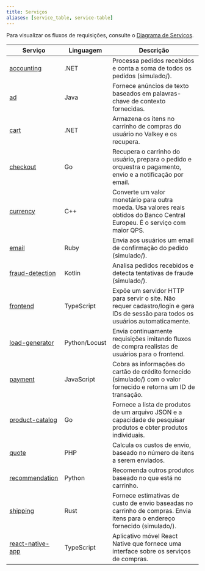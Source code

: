 ```yaml
---
title: Serviços
aliases: [service_table, service-table]
---
```


Para visualizar os fluxos de requisições, consulte o [Diagrama de Serviços](../architecture/).

| Serviço                               | Linguagem      | Descrição                                                                                                                          |
| ------------------------------------- | ------------- | ------------------------------------------------------------------------------------------------------------------------------------ |
| [accounting](accounting/)             | .NET          | Processa pedidos recebidos e conta a soma de todos os pedidos (simulado/).                                                                   |
| [ad](ad/)                             | Java          | Fornece anúncios de texto baseados em palavras-chave de contexto fornecidas.                                                                                      |
| [cart](cart/)                         | .NET          | Armazena os itens no carrinho de compras do usuário no Valkey e os recupera.                                                             |
| [checkout](checkout/)                 | Go            | Recupera o carrinho do usuário, prepara o pedido e orquestra o pagamento, envio e a notificação por email.                               |
| [currency](currency/)                 | C++           | Converte um valor monetário para outra moeda. Usa valores reais obtidos do Banco Central Europeu. É o serviço com maior QPS.    |
| [email](email/)                       | Ruby          | Envia aos usuários um email de confirmação do pedido (simulado/).                                                                                     |
| [fraud-detection](fraud-detection/)   | Kotlin        | Analisa pedidos recebidos e detecta tentativas de fraude (simulado/).                                                                         |
| [frontend](frontend/)                 | TypeScript    | Expõe um servidor HTTP para servir o site. Não requer cadastro/login e gera IDs de sessão para todos os usuários automaticamente. |
| [load-generator](load-generator/)     | Python/Locust | Envia continuamente requisições imitando fluxos de compra realistas de usuários para o frontend.                                                 |
| [payment](payment/)                   | JavaScript    | Cobra as informações do cartão de crédito fornecido (simulado/) com o valor fornecido e retorna um ID de transação.                                       |
| [product-catalog](product-catalog/)   | Go            | Fornece a lista de produtos de um arquivo JSON e a capacidade de pesquisar produtos e obter produtos individuais.                           |
| [quote](quote/)                       | PHP           | Calcula os custos de envio, baseado no número de itens a serem enviados.                                                           |
| [recommendation](recommendation/)     | Python        | Recomenda outros produtos baseado no que está no carrinho.                                                                         |
| [shipping](shipping/)                 | Rust          | Fornece estimativas de custo de envio baseadas no carrinho de compras. Envia itens para o endereço fornecido (simulado/).                                  |
| [react-native-app](react-native-app/) | TypeScript    | Aplicativo móvel React Native que fornece uma interface sobre os serviços de compras.                                                  |
